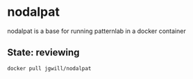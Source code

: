 # nodalpat
nodalpat is a base for running patternlab in a docker container

## State: reviewing


```bash
docker pull jgwill/nodalpat
```
